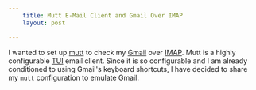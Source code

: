 ```yaml
---
    title: Mutt E-Mail Client and Gmail Over IMAP
    layout: post

---
```


I wanted to set up [mutt][] to check my [Gmail][] over [IMAP][].  Mutt is a
highly configurable [TUI][] email client.  Since it is so configurable and I am
already conditioned to using Gmail's keyboard shortcuts, I have decided to
share my `mutt` configuration to emulate Gmail.

<script src="https://gist.github.com/1289741.js"> </script>

[mutt]: http:/www.mutt.org "The Mutt E-Mail Client"
[gmail]: http://gmail.com "Google Mail"
[IMAP]: http://en.wikipedia.org/wiki/Internet_Message_Access_Protocol "Internet Message Access Protocol"
[TUI]: http://en.wikipedia.org/wiki/Text-based_user_interface "Text User Interface"
